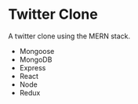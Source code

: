 # Twitter Clone
A twitter clone using the MERN stack.

* Mongoose
* MongoDB
* Express
* React
* Node
* Redux

